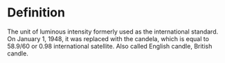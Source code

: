 # Definition

The unit of luminous intensity formerly used as the international
standard. On January 1, 1948, it was replaced with the candela, which is
equal to 58.9/60 or 0.98 international satellite. Also called English
candle, British candle.
